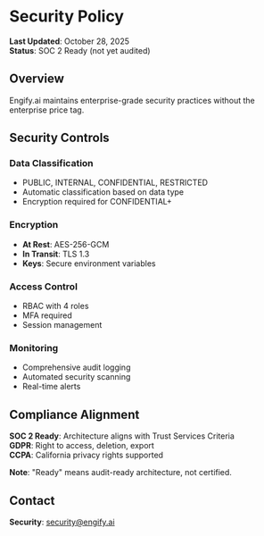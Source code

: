 # Security Policy

**Last Updated**: October 28, 2025  
**Status**: SOC 2 Ready (not yet audited)

## Overview

Engify.ai maintains enterprise-grade security practices without the enterprise price tag.

## Security Controls

### Data Classification
- PUBLIC, INTERNAL, CONFIDENTIAL, RESTRICTED
- Automatic classification based on data type
- Encryption required for CONFIDENTIAL+

### Encryption
- **At Rest**: AES-256-GCM
- **In Transit**: TLS 1.3
- **Keys**: Secure environment variables

### Access Control
- RBAC with 4 roles
- MFA required
- Session management

### Monitoring
- Comprehensive audit logging
- Automated security scanning
- Real-time alerts

## Compliance Alignment

**SOC 2 Ready**: Architecture aligns with Trust Services Criteria  
**GDPR**: Right to access, deletion, export  
**CCPA**: California privacy rights supported

**Note**: "Ready" means audit-ready architecture, not certified.

## Contact

**Security**: security@engify.ai
